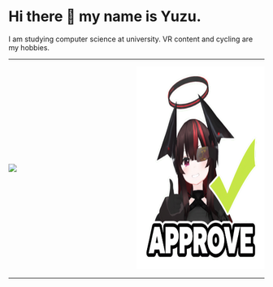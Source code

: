 # Hi there 👋 my name is Yuzu.

I am studying computer science at university. VR content and cycling are my hobbies.

---

<div style="display: flex; justify-content: space-around; align-items: center;">
  <a href="https://github.com/anuraghazra/github-readme-stats" style="flex: 1; min-width: 200px;">
    <img src="https://github-readme-stats.vercel.app/api?username=yuzukq&count_private=true&show_icons=true&theme=transparent" />
  </a>
  <a style="flex: 1; min-width: 200px;">
    <img src="https://github.com/yuzukq/yuzukq/blob/main/approve.png?raw=true" height="400" width="400">
  </a>
</div>

---

<!--
### Stack 
<img src="https://skillicons.dev/icons?i=vscode,notion,latex,github,git,blender,unity,discord&theme=dark&perline=10" /> <br /><br />

<img src="https://skillicons.dev/icons?i=arduino,c,cs,python,ruby,rails,html,css,tailwindcss,javascript&theme=dark&perline=10" /> <br /><br />

<img src="https://skillicons.dev/icons?i=linux,ubuntu,bsd,cloudflare,docker,postgresql,sqlite&theme=dark&perline=15" /> <br /><br />
  
### Traning

<img src="https://skillicons.dev/icons?i=nextjs,react&theme=dark&perline=15" /> <br /><br /> -->
